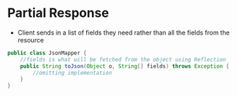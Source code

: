 # Partial Response

- Client sends in a list of fields they need rather than all the fields from the resource

```java
public class JsonMapper {
    //fields is what will be fetched from the object using Reflection
    public String toJson(Object o, String[] fields) throws Exception {
        //omitting implementation
    }
}
```
